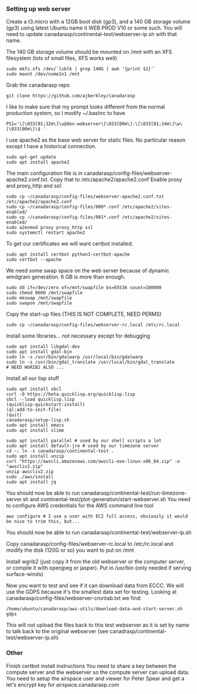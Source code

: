 ### Setting up web server

Create a t3.micro with a 12GB boot disk (gp3), and a 140 GB storage volume (gp3) using latest Ubuntu name it WEB PROD V10 or some such.
You will need to update canadarasp/continental-test/webserver-ip.sh with that name.

The 140 GB storage volume should be mounted on /mnt with an XFS filesystem (lots of small files, XFS works well)

```
sudo mkfs.xfs /dev/`lsblk | grep 140G | awk '{print $1}'`
sudo mount /dev/nvme1n1 /mnt
```

Grab the canadarasp repo

```
git clone https://github.com/ajberkley/canadarasp
```

I like to make sure that my prompt looks different from the normal production system, so I modify ~/.bashrc to have
```
PS1='\[\033[01;32m\]\u@dev-webserver\[\033[00m\]:\[\033[01;34m\]\w\[\033[00m\]\$ '
```

I use apache2 as the base web server for static files.  No particular reason except I have a historical connection.

```
sudo apt-get update
sudo apt install apache2
```

The main configuration file is in canadarasp/config-files/webserver-apache2.conf.txt.  Copy that to /etc/apache2/apache2.conf
Enable proxy and proxy\_http and ssl:
```
sudo cp ~/canadarasp/config-files/webserver-apache2.conf.txt /etc/apache2/apache2.conf
sudo cp ~/canadarasp/config-files/000*.conf /etc/apache2/sites-enabled/
sudo cp ~/canadarasp/config-files/001*.conf /etc/apache2/sites-enabled/
sudo a2enmod proxy proxy_http ssl
sudo systemctl restart apache2
```
To get our certificates we will want certbot installed.
```
sudo apt install certbot python3-certbot-apache
sudo certbot --apache
```

We need some swap space on the web server because of dynamic windgram generation.  6 GB is more than enough.
```
sudo dd if=/dev/zero of=/mnt/swapfile bs=65536 count=100000
sudo chmod 0600 /mnt/swapfile
sudo mkswap /mnt/swapfile
sudo swapon /mnt/swapfile
```

Copy the start-up files (THIS IS NOT COMPLETE, NEED PERMS)
```
sudo cp ~/canadarasp/config-files/webserver-rc.local /etc/rc.local
```

Install some libraries... not necessary except for debugging
```
sudo apt install libgdal-dev
sudo apt install gdal-bin
sudo ln -s /usr/bin/gdalwarp /usr/local/bin/gdalwarp
sudo ln -s /usr/bin/gdal_translate /usr/local/bin/gdal_translate
# NEED WGRIB2 ALSO ... 
```

Install all our lisp stuff
```
sudo apt install sbcl
curl -O https://beta.quicklisp.org/quicklisp.lisp
sbcl --load quicklisp.lisp
(quicklisp-quickstart:install)
(ql:add-to-init-file)
(quit)
canadarasp/setup-lisp.sh
sudo apt install emacs
sudo apt install slime
```

```
sudo apt install parallel # used by our shell scripts a lot
sudo apt install default-jre # used by our timezone server
cd ~; ln -s canadarasp/continental-test .
sudo apt install unzip
curl "https://awscli.amazonaws.com/awscli-exe-linux-x86_64.zip" -o "awscliv2.zip"
unzip awscliv2.zip
sudo ./aws/install
sudo apt install jq
```
You should now be able to run canadarasp/continental-test/run-timezone-server.sh and continental-test/plot-generation/start-webserver.sh
You need to configure AWS credentials for the AWS command line tool
```
aws configure # I use a user with EC2 full access, obviously it would be nice to trim this, but...
```
You should now be able to run canadarasp/continental-test/webserver-ip.sh

Copy canadarasp/config-files/webserver-rc.local to /etc/rc.local and modify the disk (120G or so) you want to put on /mnt

Install wgrib2 (just copy it from the old webserver or the computer server, or compile it with openjpeg or jasper).  Put in /usr/bin (only needed if serving surface-winds)

Now you want to test and see if it can download data from ECCC.  We will use the GDPS because it's the smallest data set for testing.  Looking at
canadarasp/config-files/webserver-crontab.txt we find:
```
/home/ubuntu/canadarasp/aws-utils/download-data-and-start-server.sh gdps
```

This will not upload the files back to this test webserver as it is set by name to talk back to the original webserver (see canadrasp/continental-test/webserver-ip.sh)
### Other

Finish certbot install instructions
You need to share a key between the compute server and the webserver so the compute server can upload data.
You need to setup the airspace user and viewer for Peter Spear and get a let's encrypt key for airspace.canadarasp.com

